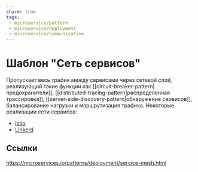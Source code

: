 ```yaml
---
share: true
tags:
 - microservice/pattern
 - microservice/deployment
 - microservice/communication
---
```

# Шаблон "Сеть сервисов"
Пропускает весь трафик между сервисами через сетевой слой, реализующий такие функции как [[circuit-breaker-pattern|предохранители]], [[distributed-tracing-pattern|распределенная трассировка]], [[server-side-discovery-pattern|обнаружение сервисов]], балансирование нагрузки и маршрутизация трафика.
Некоторые реализации сети сервисов:
- [Istio](https://istio.io/)
- [Linkerd](https://linkerd.io/)
## Ссылки
https://microservices.io/patterns/deployment/service-mesh.html
